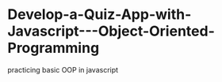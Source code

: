 # Develop-a-Quiz-App-with-Javascript---Object-Oriented-Programming
practicing basic OOP in javascript
